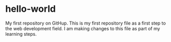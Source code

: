 # hello-world
My first repository on GitHup.
This is my first repository file as a first step to the web development field.
I am making changes to this file as part of my learning steps.
